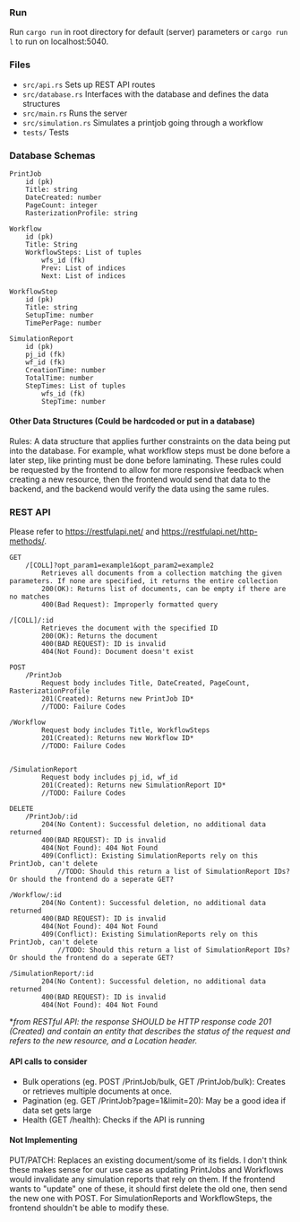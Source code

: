 <h3>Run</h3>

Run `cargo run` in root directory for default (server) parameters or `cargo run l` to run on localhost:5040.

<h3>Files</h3>

* `src/api.rs`    		Sets up REST API routes
* `src/database.rs`    	Interfaces with the database and defines the data structures
* `src/main.rs`    		Runs the server
* `src/simulation.rs`   Simulates a printjob going through a workflow
* `tests/`    			Tests

<h3>Database Schemas</h3>

    PrintJob
		id (pk)
		Title: string
		DateCreated: number
		PageCount: integer
		RasterizationProfile: string

    Workflow
		id (pk)
		Title: String
		WorkflowSteps: List of tuples
			wfs_id (fk)
			Prev: List of indices
			Next: List of indices

    WorkflowStep
		id (pk)
		Title: string
		SetupTime: number
		TimePerPage: number

    SimulationReport
		id (pk)
		pj_id (fk)
		wf_id (fk)
		CreationTime: number
		TotalTime: number
		StepTimes: List of tuples
			wfs_id (fk)
			StepTime: number

<h4>Other Data Structures (Could be hardcoded or put in a database)</h4>

Rules: A data structure that applies further constraints on the data being put into the database. For example, what workflow steps must be done before a later step, like printing must be done before laminating. These rules could be requested by the frontend to allow for more responsive feedback when creating a new resource, then the frontend would send that data to the backend, and the backend would verify the data using the same rules.

<h3>REST API</h3>

Please refer to https://restfulapi.net/ and https://restfulapi.net/http-methods/.

    GET
		/[COLL]?opt_param1=example1&opt_param2=example2
			Retrieves all documents from a collection matching the given parameters. If none are specified, it returns the entire collection
			200(OK): Returns list of documents, can be empty if there are no matches
			400(Bad Request): Improperly formatted query

    /[COLL]/:id
			Retrieves the document with the specified ID
			200(OK): Returns the document
			400(BAD REQUEST): ID is invalid
			404(Not Found): Document doesn't exist

    POST
		/PrintJob
			Request body includes Title, DateCreated, PageCount, RasterizationProfile
			201(Created): Returns new PrintJob ID*
			//TODO: Failure Codes

    /Workflow
			Request body includes Title, WorkflowSteps
			201(Created): Returns new Workflow ID*
			//TODO: Failure Codes


    /SimulationReport
			Request body includes pj_id, wf_id
			201(Created): Returns new SimulationReport ID*
			//TODO: Failure Codes

    DELETE
		/PrintJob/:id
			204(No Content): Successful deletion, no additional data returned
			400(BAD REQUEST): ID is invalid
			404(Not Found): 404 Not Found
			409(Conflict): Existing SimulationReports rely on this PrintJob, can't delete
				//TODO: Should this return a list of SimulationReport IDs? Or should the frontend do a seperate GET?

    /Workflow/:id
			204(No Content): Successful deletion, no additional data returned
			400(BAD REQUEST): ID is invalid
			404(Not Found): 404 Not Found
			409(Conflict): Existing SimulationReports rely on this PrintJob, can't delete
				//TODO: Should this return a list of SimulationReport IDs? Or should the frontend do a seperate GET?

    /SimulationReport/:id
			204(No Content): Successful deletion, no additional data returned
			400(BAD REQUEST): ID is invalid
			404(Not Found): 404 Not Found


**from RESTful API: the response SHOULD be HTTP response code 201 (Created) and contain an entity that describes the status of the request and refers to the new resource, and a Location header.*

<h4>API calls to consider</h4>

* Bulk operations (eg. POST /PrintJob/bulk, GET /PrintJob/bulk): Creates or retrieves multiple documents at once.
* Pagination (eg. GET /PrintJob?page=1&limit=20): May be a good idea if data set gets large
* Health (GET /health): Checks if the API is running

<h4>Not Implementing</h4>

PUT/PATCH: Replaces an existing document/some of its fields. I don't think these makes sense for our use case as updating PrintJobs and Workflows would invalidate any simulation reports that rely on them. If the frontend wants to "update" one of these, it should first delete the old one, then send the new one with POST. For SimulationReports and WorkflowSteps, the frontend shouldn't be able to modify these.
